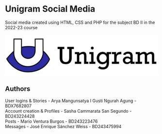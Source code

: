 # Unigram Social Media
Social media created using HTML, CSS and PHP for the subject BD II in the 2022-23 course<br />

![Preview image](unigram.png)

## Authors
User logins & Stories - Arya Mangunsatya I Gusti Ngurah Agung - BDX7682807<br />
Account creation & Profiles - Sasha Cammarata San Segundo - BD243224428<br />
Posts - Mario Ventura Burgos - BD243223476<br />
Messages - José Enrique Sánchez Weiss - BD243475994

